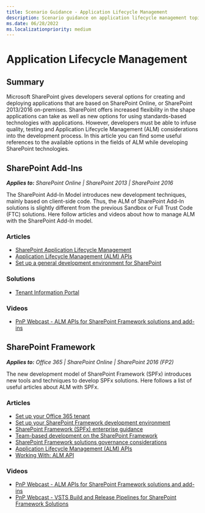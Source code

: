 ```yaml
---
title: Scenario Guidance - Application Lifecycle Management
description: Scenario guidance on application lifecycle management topics with SharePoint Framework and SharePoint add-ins.
ms.date: 06/28/2022
ms.localizationpriority: medium
---
```


# Application Lifecycle Management

## Summary
Microsoft SharePoint gives developers several options for creating and deploying applications that are based on SharePoint Online, or SharePoint 2013/2016 on-premises. SharePoint offers increased flexibility in the shape applications can take as well as new options for using standards-based technologies with applications. However, developers must be able to infuse quality, testing and Application Lifecycle Management (ALM) considerations into the development process. In this article you can find some useful references to the available options in the fields of ALM while developing SharePoint technologies.


## SharePoint Add-Ins

_**Applies to:** SharePoint Online | SharePoint 2013 | SharePoint 2016_

The SharePoint Add-In Model introduces new development techniques, mainly based on client-side code. Thus, the ALM of SharePoint Add-In solutions is slightly different from the previous Sandbox or Full Trust Code (FTC) solutions. Here follow articles and videos about how to manage ALM with the SharePoint Add-In model.

### Articles
* [SharePoint Application Lifecycle Management](/sharepoint/dev/general-development/sharepoint-server-application-lifecycle-management)
* [Application Lifecycle Management (ALM) APIs](/sharepoint/dev/apis/alm-api-for-spfx-add-ins)
* [Set up a general development environment for SharePoint](/sharepoint/dev/general-development/set-up-a-general-development-environment-for-sharepoint)

### Solutions
* [Tenant Information Portal](https://github.com/SharePoint/PnP-Tools/tree/master/Solutions/Tenant%20Information%20Portal)

### Videos
* [PnP Webcast - ALM APIs for SharePoint Framework solutions and add-ins](https://www.youtube.com/watch?v=MUmd85-E5SI&index=1&list=PLR9nK3mnD-OUnJytlXlO84fQnYt50iTmS)

## SharePoint Framework

_**Applies to:** Office 365 | SharePoint Online | SharePoint 2016 (FP2)_

The new development model of SharePoint Framework (SPFx) introduces new tools and techniques to develop SPFx solutions. Here follows a list of useful articles about ALM with SPFx.

### Articles
* [Set up your Office 365 tenant](/sharepoint/dev/spfx/set-up-your-developer-tenant)
* [Set up your SharePoint Framework development environment](/sharepoint/dev/spfx/set-up-your-development-environment)
* [SharePoint Framework (SPFx) enterprise guidance](/sharepoint/dev/spfx/enterprise-guidance)
* [Team-based development on the SharePoint Framework](/sharepoint/dev/spfx/team-based-development-on-sharepoint-framework)
* [SharePoint Framework solutions governance considerations](/sharepoint/dev/spfx/web-parts/guidance/governance-considerations)
* [Application Lifecycle Management (ALM) APIs](/sharepoint/dev/apis/alm-api-for-spfx-add-ins)
* [Working With: ALM API](https://github.com/SharePoint/PnP-JS-Core/wiki/Working-With:-ALM-API)

### Videos
* [PnP Webcast - ALM APIs for SharePoint Framework solutions and add-ins](https://www.youtube.com/watch?v=MUmd85-E5SI&index=1&list=PLR9nK3mnD-OUnJytlXlO84fQnYt50iTmS)
* [PnP Webcast - VSTS Build and Release Pipelines for SharePoint Framework Solutions](https://www.youtube.com/watch?v=0LysOXWbC2A)
